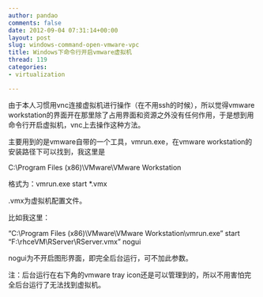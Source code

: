 ```yaml
---
author: pandao
comments: false
date: 2012-09-04 07:31:14+00:00
layout: post
slug: windows-command-open-vmware-vpc
title: Windows下命令行开启vmware虚拟机
thread: 119
categories:
- virtualization

---
```


由于本人习惯用vnc连接虚拟机进行操作（在不用ssh的时候），所以觉得vmware workstation的界面开在那里除了占用界面和资源之外没有任何作用，于是想到用命令行开启虚拟机，vnc上去操作这种方法。

主要用到的是vmware自带的一个工具，vmrun.exe，在vmware workstation的安装路径下可以找到，我这里是

C:\Program Files (x86)\VMware\VMware Workstation

格式为：vmrun.exe start *.vmx

.vmx为虚拟机配置文件。

比如我这里：

“C:\Program Files (x86)\VMware\VMware Workstation\vmrun.exe” start “F:\rhceVM\RServer\RServer.vmx” nogui

nogui为不开启图形界面，即完全后台运行，可不加此参数。

注：后台运行在右下角的vmware tray icon还是可以管理到的，所以不用害怕完全后台运行了无法找到虚拟机。
